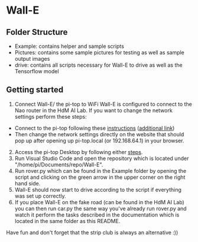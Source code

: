 # Wall-E

## Folder Structure
- Example: contains helper and sample scripts
- Pictures: contains some sample pictures for testing as well as sample output images
- drive: contains all scripts necessary for Wall-E to drive as well as the Tensorflow model

## Getting started
1. Connect Wall-E/ the pi-top to WiFi
Wall-E is configured to connect to the Nao router in the HdM AI Lab.
If you want to change the network settings perform these steps:
  * Connect to the pi-top following these [instructions](https://knowledgebase.pi-top.com/knowledge/wifi-access-point "Connect to your pi-top") ([additional link](https://www.pi-top.com/start/ap-connection "Change network settings"))
  * Then change the network settings directly on the website that should pop up after opening up pi-top.local (or 192.168.64.1) in your browser.
2. Access the pi-top Desktop by following either [steps](https://www.pi-top.com/start/getting-started-page23?hsCtaTracking=4a97a9b7-7ac7-48a5-a6dd-52b923a5e7c7%7C10d7fe60-a434-4cc4-b212-fe1340b101f3 "Open up pi-top Desktop").
3. Run Visual Studio Code and open the repository which is located under "/home/pi/Documents/repo/Wall-E".
4. Run rover.py which can be found in the Example folder by opening the script and clicking on the green arrow in the upper corner on the right hand side.
5. Wall-E should now start to drive according to the script if everything was set up correctly.
6. If you place Wall-E on the fake road (can be found in the HdM AI Lab) you can then run car.py the same way you've already run rover.py and watch it perform the tasks described in the documentation which is located in the same folder as this README.

Have fun and don't forget that the strip club is always an alternative :))
